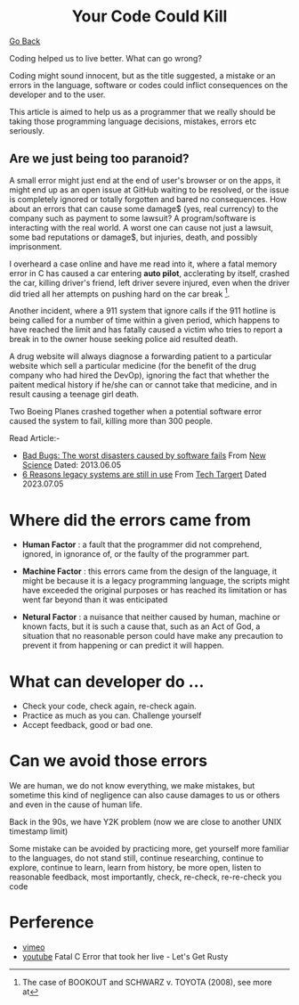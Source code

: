 <div align="center"><h1>Your Code Could Kill</h1></div>

[Go Back](../../README.md)

Coding helped us to live better. What can go wrong?

Coding might sound innocent, but as the title suggested, a mistake or an errors in the language, software or codes could inflict consequences on the developer and to the user. 

This article is aimed to help us as a programmer that we really should be taking those programming language decisions, mistakes, errors etc seriously. 

## Are we just being too paranoid? 
A small error might just end at the end of user's browser or on the apps, it might end up as an open issue at GitHub waiting to be resolved, or the issue is completely ignored or totally forgotten and bared no consequences. How about an errors that can cause some damage$ (yes, real currency) to the company such as payment to some lawsuit? A program/software is interacting with the real world. A worst one can cause not just a lawsuit, some bad reputations or damage$, but injuries, death, and possibly imprisonment.

I overheard a case online and have me read into it, where a fatal memory error in C has caused a car entering __auto pilot__,  acclerating by itself, crashed the car, killing driver's friend, left driver severe injured, even when the driver did tried all her attempts on pushing hard on the car break [^2].

Another incident, where a 911 system that ignore calls if the 911 hotline is being called for a number of time within a given period, which happens to have reached the limit and has fatally caused a victim who tries to report a break in to the owner house seeking police aid resulted death. 
 
A drug website will always diagnose a forwarding patient to a particular website which sell a particular medicine (for the benefit of the drug company who had hired the DevOp), ignoring the fact that whether the paitent medical history if he/she can or cannot take that medicine, and in result causing a teenage girl death.

Two Boeing Planes crashed together when a potential software error caused the system to fail, killing more than 300 people.

Read Article:-
- [Bad Bugs: The worst disasters caused by software fails](https://www.newscientist.com/gallery/software-bugs/) From [New Science](https://www.newscientist.com/) Dated: 2013.06.05
- [6 Reasons legacy systems are still in use](https://www.techtarget.com/searchcio/feature/6-reasons-legacy-systems-are-still-in-use) From [Tech Targert](https://www.techtarget.com/) Dated 2023.07.05

# Where did the errors came from
- __Human Factor__ : a fault that the programmer did not comprehend, ignored, in ignorance of, or the faulty of the programmer part. 

- __Machine Factor__ : this errors came from the design of the language, it might be because it is a legacy programming language, the scripts might have exceeded the original purposes or has reached its limitation or has went far beyond than it was enticipated

- __Netural Factor__ : a nuisance that neither caused by human, machine or known facts, but it is such a cause that, such as an Act of God, a situation that no reasonable person could have make any precaution to prevent it from happening or can predict it will happen.

# What can developer do ...
- Check your code, check again, re-check again. 
- Practice as much as you can. Challenge yourself
- Accept feedback, good or bad one.

# Can we avoid those errors
We are human, we do not know everything, we make mistakes, but sometime this kind of negligence can also cause damages to us or others and even in the cause of human life.

Back in the 90s, we have Y2K problem (now we are close to another UNIX timestamp limit)

Some mistake can be avoided by practicing more, get yourself more familiar to the languages, do not stand still, continue researching, continue to explore, continue to learn, learn from history, be more open, listen to reasonable feedback, most importantly, check, re-check, re-re-check you code  

# Perference
[^2]: The case of BOOKOUT and SCHWARZ v. TOYOTA (2008), see more at
- [vimeo](https://vimeo.com/108663584)
- [youtube](https://www.youtube.com/watch?v=bJyE9OUhhAM&t=606s) Fatal C Error that took her live - Let's Get Rusty